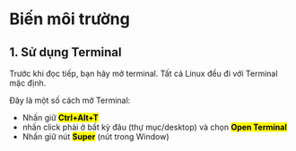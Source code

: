 # Biến môi trường

## 1. Sử dụng Terminal

Trước khi đọc tiếp, bạn hãy mở terminal. Tất cả Linux đều đi với Terminal mặc định.

Đây là một số cách mở Terminal:

- Nhấn giữ **<mark>Ctrl+Alt+T</mark>**
- nhấn click phải ở bất kỳ đâu (thự mục/desktop) và chọn **<mark>Open Terminal</mark>**
- Nhấn giữ nút **<mark>Super</mark>** (nút  trong Window) 


